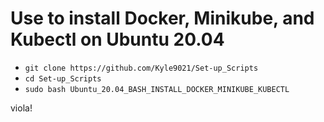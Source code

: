# Use to install Docker, Minikube, and Kubectl on Ubuntu 20.04

* `git clone https://github.com/Kyle9021/Set-up_Scripts`
* `cd Set-up_Scripts`
* `sudo bash Ubuntu_20.04_BASH_INSTALL_DOCKER_MINIKUBE_KUBECTL`

viola!
